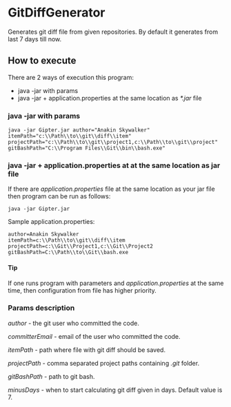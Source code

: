 # GitDiffGenerator
Generates git diff file from given repositories. By default it generates from last 7 days till now.

## How to execute
There are 2 ways of execution this program:
- java -jar with params
- java -jar + application.properties at the same location as _*.jar_ file

### java -jar with params

```
java -jar Gipter.jar author="Anakin Skywalker" itemPath="c:\\Path\\to\\git\\diff\\item" 
projectPath="c:\\Path\\to\\git\\project1,c:\\Path\\to\\git\\project" 
gitBashPath="C:\\Program Files\\Git\\bin\\bash.exe"
```
### java -jar + application.properties at at the same location as jar file
If there are _application.properties_ file at the same location as your jar file then program can be run as follows:

```java -jar Gipter.jar```

Sample application.properties:

```
author=Anakin Skywalker
itemPath=c:\\Path\\to\\git\\diff\\item
projectPath=c:\\Git\\Project1,c:\\Git\\Project2
gitBashPath=C:\\Path\\to\\Git\\bash.exe
```
#### Tip
If one runs program with parameters and _application.properties_ at the same time, then configuration from file has higher priority. 

### Params description

_author_ - the git user who committed the code.

_committerEmail_ - email of the user who committed the code.

_itemPath_ - path where file with git diff should be saved.

_projectPath_ - comma separated project paths containing _.git_ folder.

_gitBashPath_ - path to git bash.

_minusDays_ - when to start calculating git diff given in days. Default value is 7.
